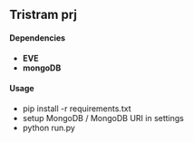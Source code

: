 ## Tristram prj


#### Dependencies

- __EVE__
- __mongoDB__



#### Usage

- pip install -r requirements.txt
- setup MongoDB / MongoDB URI in settings
- python run.py









